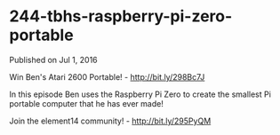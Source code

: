 # 244-tbhs-raspberry-pi-zero-portable

Published on Jul 1, 2016

Win Ben's Atari 2600 Portable! - http://bit.ly/298Bc7J

In this episode Ben uses the Raspberry Pi Zero to create the smallest Pi portable computer that he has ever made!

Join the element14 community! - http://bit.ly/295PyQM
